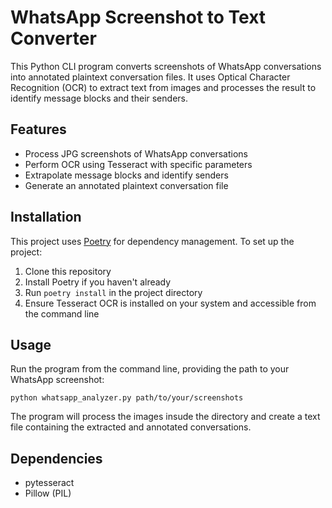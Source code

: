 # WhatsApp Screenshot to Text Converter

This Python CLI program converts screenshots of WhatsApp conversations into annotated plaintext conversation files. It uses Optical Character Recognition (OCR) to extract text from images and processes the result to identify message blocks and their senders.

## Features

- Process JPG screenshots of WhatsApp conversations
- Perform OCR using Tesseract with specific parameters
- Extrapolate message blocks and identify senders
- Generate an annotated plaintext conversation file

## Installation

This project uses [Poetry](https://python-poetry.org/) for dependency management. To set up the project:

1. Clone this repository
2. Install Poetry if you haven't already
3. Run `poetry install` in the project directory
4. Ensure Tesseract OCR is installed on your system and accessible from the command line

## Usage

Run the program from the command line, providing the path to your WhatsApp screenshot:

```
python whatsapp_analyzer.py path/to/your/screenshots
```

The program will process the images insude the directory and create a text file containing the extracted and annotated conversations.

## Dependencies

- pytesseract
- Pillow (PIL)
